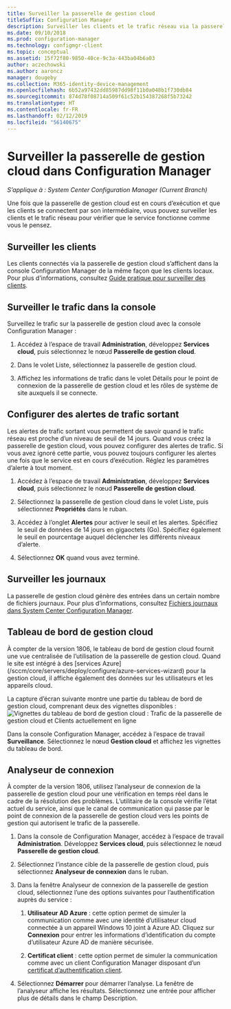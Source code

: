 ```yaml
---
title: Surveiller la passerelle de gestion cloud
titleSuffix: Configuration Manager
description: Surveiller les clients et le trafic réseau via la passerelle de gestion cloud (CMG).
ms.date: 09/10/2018
ms.prod: configuration-manager
ms.technology: configmgr-client
ms.topic: conceptual
ms.assetid: 15f72f80-9850-40ce-9c3a-443ba04b6a03
author: aczechowski
ms.author: aaroncz
manager: dougeby
ms.collection: M365-identity-device-management
ms.openlocfilehash: 6b52a97432dd85987dd98f11b0a048b1f730db84
ms.sourcegitcommit: 874d78f08714a509f61c52b154387268f5b73242
ms.translationtype: HT
ms.contentlocale: fr-FR
ms.lasthandoff: 02/12/2019
ms.locfileid: "56140675"
---
```

# <a name="monitor-cloud-management-gateway-in-configuration-manager"></a>Surveiller la passerelle de gestion cloud dans Configuration Manager

*S’applique à : System Center Configuration Manager (Current Branch)*

Une fois que la passerelle de gestion cloud est en cours d’exécution et que les clients se connectent par son intermédiaire, vous pouvez surveiller les clients et le trafic réseau pour vérifier que le service fonctionne comme vous le pensez.



## <a name="monitor-clients"></a>Surveiller les clients

Les clients connectés via la passerelle de gestion cloud s’affichent dans la console Configuration Manager de la même façon que les clients locaux. Pour plus d’informations, consultez [Guide pratique pour surveiller des clients](/sccm/core/clients/manage/monitor-clients).



## <a name="monitor-traffic-in-the-console"></a>Surveiller le trafic dans la console

Surveillez le trafic sur la passerelle de gestion cloud avec la console Configuration Manager :

1. Accédez à l’espace de travail **Administration**, développez **Services cloud**, puis sélectionnez le nœud **Passerelle de gestion cloud**.  

2. Dans le volet Liste, sélectionnez la passerelle de gestion cloud.  

3. Affichez les informations de trafic dans le volet Détails pour le point de connexion de la passerelle de gestion cloud et les rôles de système de site auxquels il se connecte.  



## <a name="set-up-outbound-traffic-alerts"></a>Configurer des alertes de trafic sortant

Les alertes de trafic sortant vous permettent de savoir quand le trafic réseau est proche d’un niveau de seuil de 14 jours. Quand vous créez la passerelle de gestion cloud, vous pouvez configurer des alertes de trafic. Si vous avez ignoré cette partie, vous pouvez toujours configurer les alertes une fois que le service est en cours d’exécution. Réglez les paramètres d’alerte à tout moment.

1. Accédez à l’espace de travail **Administration**, développez **Services cloud**, puis sélectionnez le nœud **Passerelle de gestion cloud**.  

2. Sélectionnez la passerelle de gestion cloud dans le volet Liste, puis sélectionnez **Propriétés** dans le ruban.  

3. Accédez à l’onglet **Alertes** pour activer le seuil et les alertes. Spécifiez le seuil de données de 14 jours en gigaoctets (Go). Spécifiez également le seuil en pourcentage auquel déclencher les différents niveaux d’alerte.  

4. Sélectionnez **OK** quand vous avez terminé.  



## <a name="monitor-logs"></a>Surveiller les journaux

La passerelle de gestion cloud génère des entrées dans un certain nombre de fichiers journaux. Pour plus d’informations, consultez [Fichiers journaux dans System Center Configuration Manager](/sccm/core/plan-design/hierarchy/log-files#cloud-management-gateway).



## <a name="cloud-management-dashboard"></a>Tableau de bord de gestion cloud
<!--1358461--> À compter de la version 1806, le tableau de bord de gestion cloud fournit une vue centralisée de l’utilisation de la passerelle de gestion cloud. Quand le site est intégré à des [services Azure](/sccm/core/servers/deploy/configure/azure-services-wizard) pour la gestion cloud, il affiche également des données sur les utilisateurs et les appareils cloud.  

La capture d’écran suivante montre une partie du tableau de bord de gestion cloud, comprenant deux des vignettes disponibles :  
![Vignettes du tableau de bord de gestion cloud : Trafic de la passerelle de gestion cloud et Clients actuellement en ligne](media/1358461-cmg-dashboard.png)

Dans la console Configuration Manager, accédez à l’espace de travail **Surveillance**. Sélectionnez le nœud **Gestion cloud** et affichez les vignettes du tableau de bord.  



## <a name="connection-analyzer"></a>Analyseur de connexion

À compter de la version 1806, utilisez l’analyseur de connexion de la passerelle de gestion cloud pour une vérification en temps réel dans le cadre de la résolution des problèmes. L’utilitaire de la console vérifie l’état actuel du service, ainsi que le canal de communication qui passe par le point de connexion de la passerelle de gestion cloud vers les points de gestion qui autorisent le trafic de la passerelle.

1. Dans la console de Configuration Manager, accédez à l’espace de travail **Administration**. Développez **Services cloud**, puis sélectionnez le nœud **Passerelle de gestion cloud**.  

2. Sélectionnez l’instance cible de la passerelle de gestion cloud, puis sélectionnez **Analyseur de connexion** dans le ruban.  

3. Dans la fenêtre Analyseur de connexion de la passerelle de gestion cloud, sélectionnez l’une des options suivantes pour l’authentification auprès du service :  

     1. **Utilisateur AD Azure** : cette option permet de simuler la communication comme avec une identité d’utilisateur cloud connectée à un appareil Windows 10 joint à Azure AD. Cliquez sur **Connexion** pour entrer les informations d’identification du compte d’utilisateur Azure AD de manière sécurisée.  

     2. **Certificat client** : cette option permet de simuler la communication comme avec un client Configuration Manager disposant d’un [certificat d’authentification client](/sccm/core/clients/manage/cmg/certificates-for-cloud-management-gateway#client-authentication-certificate).  

4. Sélectionnez **Démarrer** pour démarrer l’analyse. La fenêtre de l’analyseur affiche les résultats. Sélectionnez une entrée pour afficher plus de détails dans le champ Description.  

